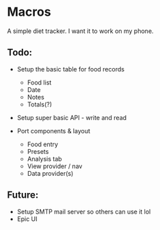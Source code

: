 # Macros
A simple diet tracker.
I want it to work on my phone.

## Todo:
- Setup the basic table for food records
  - Food list
  - Date
  - Notes
  - Totals(?)

- Setup super basic API - write and read

- Port components & layout
  - Food entry
  - Presets
  - Analysis tab
  - View provider / nav
  - Data provider(s)

## Future:
- Setup SMTP mail server so others can use it lol
- Epic UI